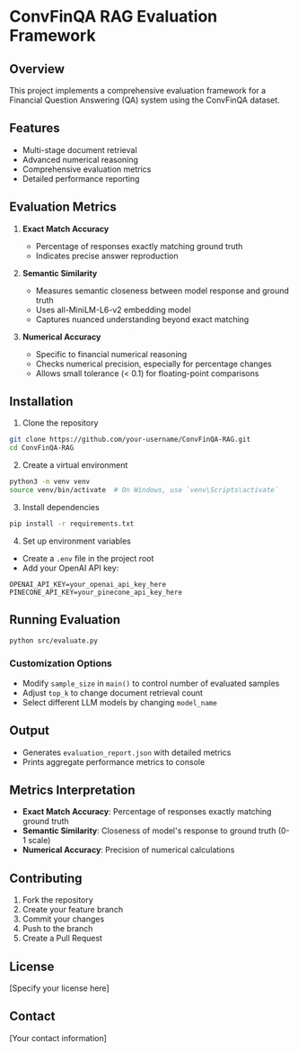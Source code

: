 # ConvFinQA RAG Evaluation Framework

## Overview
This project implements a comprehensive evaluation framework for a Financial Question Answering (QA) system using the ConvFinQA dataset.

## Features
- Multi-stage document retrieval
- Advanced numerical reasoning
- Comprehensive evaluation metrics
- Detailed performance reporting

## Evaluation Metrics
1. **Exact Match Accuracy**
   - Percentage of responses exactly matching ground truth
   - Indicates precise answer reproduction

2. **Semantic Similarity**
   - Measures semantic closeness between model response and ground truth
   - Uses all-MiniLM-L6-v2 embedding model
   - Captures nuanced understanding beyond exact matching

3. **Numerical Accuracy**
   - Specific to financial numerical reasoning
   - Checks numerical precision, especially for percentage changes
   - Allows small tolerance (< 0.1) for floating-point comparisons

## Installation

1. Clone the repository
```bash
git clone https://github.com/your-username/ConvFinQA-RAG.git
cd ConvFinQA-RAG
```

2. Create a virtual environment
```bash
python3 -m venv venv
source venv/bin/activate  # On Windows, use `venv\Scripts\activate`
```

3. Install dependencies
```bash
pip install -r requirements.txt
```

4. Set up environment variables
- Create a `.env` file in the project root
- Add your OpenAI API key:
```
OPENAI_API_KEY=your_openai_api_key_here
PINECONE_API_KEY=your_pinecone_api_key_here
```

## Running Evaluation

```bash
python src/evaluate.py
```

### Customization Options
- Modify `sample_size` in `main()` to control number of evaluated samples
- Adjust `top_k` to change document retrieval count
- Select different LLM models by changing `model_name`

## Output
- Generates `evaluation_report.json` with detailed metrics
- Prints aggregate performance metrics to console

## Metrics Interpretation
- **Exact Match Accuracy**: Percentage of responses exactly matching ground truth
- **Semantic Similarity**: Closeness of model's response to ground truth (0-1 scale)
- **Numerical Accuracy**: Precision of numerical calculations

## Contributing
1. Fork the repository
2. Create your feature branch
3. Commit your changes
4. Push to the branch
5. Create a Pull Request

## License
[Specify your license here]

## Contact
[Your contact information]
